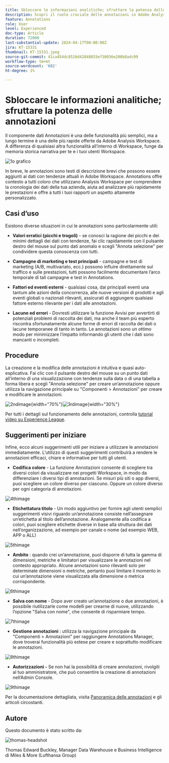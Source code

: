 ```yaml
---
title: Sbloccare le informazioni analitiche; sfruttare la potenza delle annotazioni
description: Scopri il ruolo cruciale delle annotazioni in Adobe Analysis Workspace e ottieni suggerimenti pratici per massimizzarne l’utilizzo. Migliora la comprensione e la collaborazione dei dati con nuove vette, estraendo informazioni analitiche più approfondite.
feature: Annotations
role: User
level: Experienced
doc-type: Article
duration: 72000
last-substantial-update: 2024-04-17T00:00:00Z
jira: KT-15331
thumbnail: KT-15331.jpeg
source-git-commit: 41ca454dc8526d42848033ef30036e200b8adc99
workflow-type: tm+mt
source-wordcount: '682'
ht-degree: 1%

---
```



# Sbloccare le informazioni analitiche; sfruttare la potenza delle annotazioni

Il componente dati Annotazioni è una delle funzionalità più semplici, ma a lungo termine è una delle più rapide offerte da Adobe Analysis Workspace. A differenza di qualsiasi altra funzionalità all’interno di Workspace, funge da memoria storica narrativa per te e i tuoi utenti Workspace.

![1o grafico](assets/1stgraph.png)

In breve, le annotazioni sono testi di descrizione brevi che possono essere aggiunti ai dati con tendenze attuali in Adobe Workspace. Annotations offre contesto a tutti coloro che utilizzano Analysis Workspace per comprendere la cronologia dei dati della tua azienda, aiuta ad analizzare più rapidamente le prestazioni e offre a tutti i tuoi rapporti un aspetto altamente personalizzato.

## Casi d’uso

Esistono diverse situazioni in cui le annotazioni sono particolarmente utili:

- **Valori erratici (picchi e trogoli)** - se conosci la ragione dei picchi e dei minimi dettagli dei dati con tendenze, fai clic rapidamente con il pulsante destro del mouse sul punto dati anomalo e scegli &quot;Annota selezione&quot; per condividere questa conoscenza con tutti.

- **Campagne di marketing e test principali** - campagne e test di marketing (A/B, multivariato, ecc.) possono influire direttamente sul traffico e sulle prestazioni, tutti possono facilmente documentare l’arco temporale di tali campagne e test in Annotations.

- **Fattori ed eventi esterni** - qualsiasi cosa, dai principali eventi una tantum alle azioni della concorrenza, alle nuove versioni di prodotti e agli eventi globali o nazionali rilevanti, assicurati di aggiungere qualsiasi fattore esterno rilevante per i dati alle annotazioni.

- **Lacune ed errori** - Dovresti utilizzare la funzione Avvisi per avvertirti di potenziali problemi di raccolta dei dati, ma anche il team più esperto riscontra sfortunatamente alcune forme di errori di raccolta dei dati o lacune temporanee di tanto in tanto. Le annotazioni sono un ottimo modo per minimizzare l’impatto informando gli utenti che i dati sono mancanti o incompleti.

## Procedure

La creazione e la modifica delle annotazioni è intuitiva e quasi auto-esplicativa. Fai clic con il pulsante destro del mouse su un punto dati all’interno di una visualizzazione con tendenze sulla data o di una tabella a forma libera e scegli &quot;Annota selezione&quot; per creare un’annotazione oppure utilizza la navigazione principale su &quot;Componenti > Annotazioni&quot; per creare e modificare le annotazioni.

![2ndimage](assets/2ndimage.png){width="70%"}![3rdimage](assets/3rdimage.png){width="30%"}


Per tutti i dettagli sul funzionamento delle annotazioni, controlla [tutorial video su Experience League](https://experienceleague.adobe.com/en/docs/analytics-learn/tutorials/analysis-workspace/navigating-workspace-projects/annotations-in-analysis-workspace).

## Suggerimenti per iniziare

Infine, ecco alcuni suggerimenti utili per iniziare a utilizzare le annotazioni immediatamente.  L’utilizzo di questi suggerimenti contribuirà a rendere le annotazioni efficaci, chiare e informative per tutti gli utenti.

- **Codifica colore** - La funzione Annotazioni consente di scegliere tra diversi colori da visualizzare nei progetti Workspace, in modo da differenziare i diversi tipi di annotazioni. Se misuri più siti o app diversi, puoi scegliere un colore diverso per ciascuno. Oppure un colore diverso per ogni categoria di annotazioni.

![4thimage](assets/4thimage.png)

- **Etichettatura titolo** - Un modo aggiuntivo per fornire agli utenti semplici suggerimenti visivi riguardo un’annotazione consiste nell’assegnare un’etichetta al titolo dell’annotazione. Analogamente alla codifica a colori, puoi scegliere etichette diverse in base alla struttura dei dati nell’organizzazione, ad esempio per canale o nome (ad esempio WEB, APP o ALL)

![5thimage](assets/5thimage.png)

- **Ambito** : quando crei un’annotazione, puoi disporre di tutta la gamma di dimensioni, metriche e limitatori per visualizzare le annotazioni nel contesto appropriato. Alcune annotazioni sono rilevanti solo per determinate dimensioni o metriche, pertanto puoi limitare il momento in cui un’annotazione viene visualizzata alla dimensione o metrica corrispondente.

![6thimage](assets/6thimage.png)

- **Salva con nome** - Dopo aver creato un’annotazione o due annotazioni, è possibile riutilizzarle come modelli per crearne di nuove, utilizzando l’opzione &quot;Salva con nome&quot;, che consente di risparmiare tempo.

![7thimage](assets/7thimage.png)

- **Gestione annotazioni** : utilizza la navigazione principale da &quot;Componenti > Annotazioni&quot; per raggiungere Annotations Manager, dove troverai funzionalità più estese per creare e soprattutto modificare le annotazioni.

![8thimage](assets/8thimage.png)


- **Autorizzazioni -** Se non hai la possibilità di creare annotazioni, rivolgiti al tuo amministratore, che può consentire la creazione di annotazioni nell’Admin Console.

![9thimage](assets/9thimage.png)

Per la documentazione dettagliata, visita [Panoramica delle annotazioni](https://experienceleague.adobe.com/en/docs/analytics/analyze/analysis-workspace/components/annotations/overview) e gli articoli circostanti.

## Autore

Questo documento è stato scritto da:

![thomas-headshot](assets/thomas-headshot.png)

Thomas Edward Buckley, Manager Data Warehouse e Business Intelligence di Miles &amp; More (Lufthansa Group)
